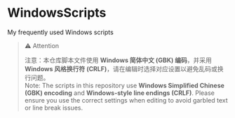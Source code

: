 # WindowsScripts

My frequently used Windows scripts

> ⚠️ Attention
>
> 注意：本仓库脚本文件使用 **Windows 简体中文 (GBK) 编码**，并采用 **Windows 风格换行符 (CRLF)**，请在编辑时选择对应设置以避免乱码或换行问题。  
> Note: The scripts in this repository use **Windows Simplified Chinese (GBK) encoding** and **Windows-style line endings (CRLF)**. Please ensure you use the correct settings when editing to avoid garbled text or line break issues.
